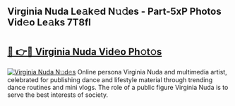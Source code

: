 ## Virginia Nuda Le𝚊k𝚎d N𝚞𝚍es - Part-5xP Photos Vid𝚎o Le𝚊ks 7T8fl

# <h2><a href="http://fbe0y4.evod.top/?m=Virginia+Nuda">🔗 👉🔴 Virginia Nuda Vid𝚎o Ph𝚘t𝚘s</a></h2>

[![Virginia Nuda N𝚞d𝚎s](https://i.imgur.com/8V9OHl7.gif)](http://fbe0y4.evod.top/?m=Virginia+Nuda)
Online persona Virginia Nuda and multimedia artist, celebrated for publishing dance and lifestyle material through trending dance routines and mini vlogs. The role of a public figure Virginia Nuda is to serve the best interests of society. 
